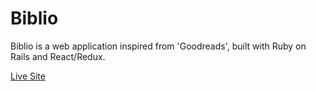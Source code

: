 # Biblio
Biblio is a web application inspired from 'Goodreads', built with
Ruby on Rails and React/Redux.

[Live Site](http://www.biblio-phile.com)
